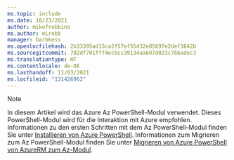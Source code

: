 ```yaml
---
ms.topic: include
ms.date: 10/23/2021
author: mikefrobbins
ms.author: mirobb
manager: barbkess
ms.openlocfilehash: 2b33395ad15ca2f57ef55d32e85697e2def3642b
ms.sourcegitcommit: 702df701fff4ec6cc39134aa607d023c766adec3
ms.translationtype: HT
ms.contentlocale: de-DE
ms.lasthandoff: 11/03/2021
ms.locfileid: "131426962"
---
```

> [!NOTE]
> In diesem Artikel wird das Azure Az PowerShell-Modul verwendet. Dieses PowerShell-Modul wird für die Interaktion mit Azure empfohlen. Informationen zu den ersten Schritten mit dem Az PowerShell-Modul finden Sie unter [Installieren von Azure PowerShell](/powershell/azure/install-az-ps). Informationen zum Migrieren zum Az PowerShell-Modul finden Sie unter [Migrieren von Azure PowerShell von AzureRM zum Az-Modul](/powershell/azure/migrate-from-azurerm-to-az).